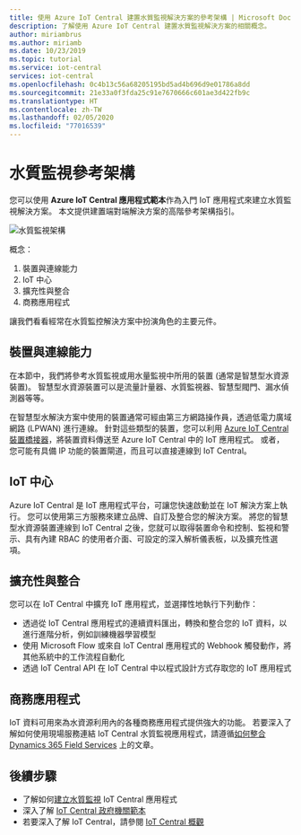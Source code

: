 ```yaml
---
title: 使用 Azure IoT Central 建置水質監視解決方案的參考架構 | Microsoft Docs
description: 了解使用 Azure IoT Central 建置水質監視解決方案的相關概念。
author: miriambrus
ms.author: miriamb
ms.date: 10/23/2019
ms.topic: tutorial
ms.service: iot-central
services: iot-central
ms.openlocfilehash: 0c4b13c56a68205195bd5ad4b696d9e01786a8dd
ms.sourcegitcommit: 21e33a0f3fda25c91e7670666c601ae3d422fb9c
ms.translationtype: HT
ms.contentlocale: zh-TW
ms.lasthandoff: 02/05/2020
ms.locfileid: "77016539"
---
```

# <a name="water-quality-monitoring-reference-architecture"></a>水質監視參考架構 



您可以使用 **Azure IoT Central 應用程式範本**作為入門 IoT 應用程式來建立水質監視解決方案。 本文提供建置端對端解決方案的高階參考架構指引。 


![水質監視架構](./media/concepts-waterqualitymonitoring-architecture/concepts-waterqualitymonitoring-architecture1.png)

概念：

1. 裝置與連線能力  
1. IoT 中心 
2. 擴充性與整合
3. 商務應用程式

讓我們看看經常在水質監控解決方案中扮演角色的主要元件。

## <a name="devices-and-connectivity"></a>裝置與連線能力 
在本節中，我們將參考水質監視或用水量監視中所用的裝置 (通常是智慧型水資源裝置)。 智慧型水資源裝置可以是流量計量器、水質監視器、智慧型閥門、漏水偵測器等等。

在智慧型水解決方案中使用的裝置通常可經由第三方網路操作員，透過低電力廣域網路 (LPWAN) 進行連線。 針對這些類型的裝置，您可以利用 [Azure IoT Central 裝置橋接器](https://docs.microsoft.com/azure/iot-central/core/howto-build-iotc-device-bridge)，將裝置資料傳送至 Azure IoT Central 中的 IoT 應用程式。 或者，您可能有具備 IP 功能的裝置閘道，而且可以直接連線到 IoT Central。

## <a name="iot-central"></a>IoT 中心 
Azure IoT Central 是 IoT 應用程式平台，可讓您快速啟動並在 IoT 解決方案上執行。 您可以使用第三方服務來建立品牌、自訂及整合您的解決方案。
將您的智慧型水資源裝置連線到 IoT Central 之後，您就可以取得裝置命令和控制、監視和警示、具有內建 RBAC 的使用者介面、可設定的深入解析儀表板，以及擴充性選項。 

## <a name="extensibility-and-integrations"></a>擴充性與整合 
您可以在 IoT Central 中擴充 IoT 應用程式，並選擇性地執行下列動作：
* 透過從 IoT Central 應用程式的連續資料匯出，轉換和整合您的 IoT 資料，以進行進階分析，例如訓練機器學習模型
* 使用 Microsoft Flow 或來自 IoT Central 應用程式的 Webhook 觸發動作，將其他系統中的工作流程自動化
* 透過 IoT Central API 在 IoT Central 中以程式設計方式存取您的 IoT 應用程式

## <a name="business-applications"></a>商務應用程式 
IoT 資料可用來為水資源利用內的各種商務應用程式提供強大的功能。 若要深入了解如何使用現場服務連結 IoT Central 水質監視應用程式，請遵循[如何整合 Dynamics 365 Field Services](./how-to-configure-connected-field-services.md) 上的文章。 


## <a name="next-steps"></a>後續步驟
* 了解如何[建立水質監視](./tutorial-water-quality-monitoring.md) IoT Central 應用程式
* 深入了解 [IoT Central 政府機關範本](./overview-iot-central-government.md)
* 若要深入了解 IoT Central，請參閱 [IoT Central 概觀](https://docs.microsoft.com/azure/iot-central/core/overview-iot-central)

